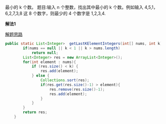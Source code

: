 最小的 k 个数。
题目:输入 n 个整数，找出其中最小的 k 个数。例如输入 4,5,1，6,2,7,3,8 这 8 个数字，则最少的 4 个数字是 1,2,3,4.


**解法1**

[解题思路](http://m.blog.csdn.net/qq_31217423/article/details/71506644)

```java
public static List<Integer>  getLastKElementIntegers(int[] nums, int k) {
		if(nums == null || k < 1 || k > nums.length)
			return null;
		List<Integer> res = new ArrayList<Integer>();
		for(int element : nums){
			if (res.size() < k) {
				res.add(element);
			} else {
				Collections.sort(res);
				if(res.get(res.size()-1) > element){
					res.remove(res.size()-1);
					res.add(element);
				}
			}
		}
		return res;
	}
```

